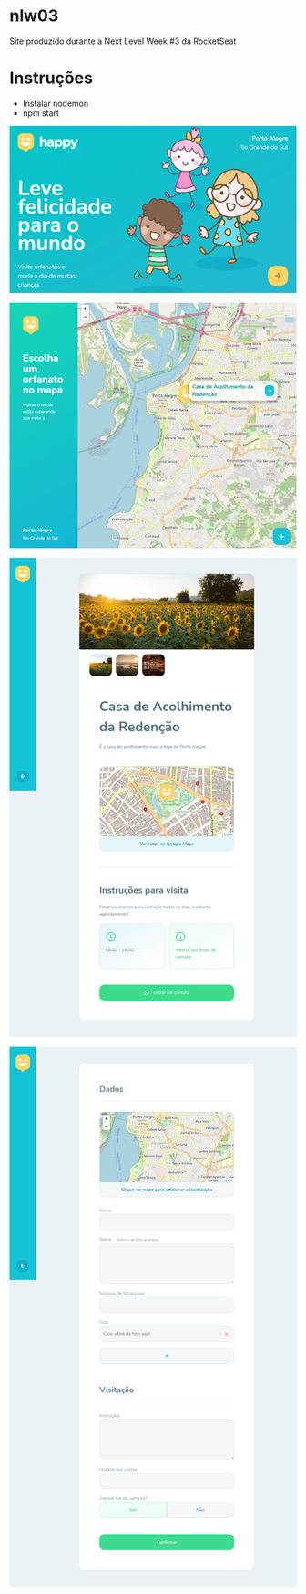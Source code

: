 # nlw03

Site produzido durante a Next Level Week #3 da RocketSeat

# Instruções

- Instalar nodemon
- npm start

![image1](https://github.com/DimitriMll/nlw03/blob/master/assets/happy1.PNG)

![image2](https://github.com/DimitriMll/nlw03/blob/master/assets/happy2.PNG)

![image3](https://github.com/DimitriMll/nlw03/blob/master/assets/happy3.PNG)

![image4](https://github.com/DimitriMll/nlw03/blob/master/assets/happy4.PNG)
